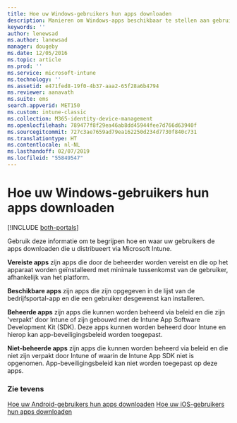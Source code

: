 ```yaml
---
title: Hoe uw Windows-gebruikers hun apps downloaden
description: Manieren om Windows-apps beschikbaar te stellen aan gebruikers
keywords: ''
author: lenewsad
ms.author: lanewsad
manager: dougeby
ms.date: 12/05/2016
ms.topic: article
ms.prod: ''
ms.service: microsoft-intune
ms.technology: ''
ms.assetid: e471fed8-19f0-4b37-aaa2-65f28a6b4794
ms.reviewer: aanavath
ms.suite: ems
search.appverid: MET150
ms.custom: intune-classic
ms.collection: M365-identity-device-management
ms.openlocfilehash: 789477f8f29ea46ab8dd45944fee7d766d63940f
ms.sourcegitcommit: 727c3ae7659ad79ea162250d234d7730f840c731
ms.translationtype: HT
ms.contentlocale: nl-NL
ms.lasthandoff: 02/07/2019
ms.locfileid: "55849547"
---
```

# <a name="how-your-windows-users-get-their-apps"></a>Hoe uw Windows-gebruikers hun apps downloaden

[!INCLUDE [both-portals](./includes/note-for-both-portals.md)]

Gebruik deze informatie om te begrijpen hoe en waar uw gebruikers de apps downloaden die u distribueert via Microsoft Intune.

**Vereiste apps** zijn apps die door de beheerder worden vereist en die op het apparaat worden geïnstalleerd met minimale tussenkomst van de gebruiker, afhankelijk van het platform.

**Beschikbare apps** zijn apps die zijn opgegeven in de lijst van de bedrijfsportal-app en die een gebruiker desgewenst kan installeren.

**Beheerde apps** zijn apps die kunnen worden beheerd via beleid en die zijn 'verpakt' door Intune of zijn gebouwd met de Intune App Software Development Kit (SDK). Deze apps kunnen worden beheerd door Intune en hierop kan app-beveiligingsbeleid worden toegepast.

**Niet-beheerde apps** zijn apps die kunnen worden beheerd via beleid en die niet zijn verpakt door Intune of waarin de Intune App SDK niet is opgenomen. App-beveiligingsbeleid kan niet worden toegepast op deze apps.

### <a name="see-also"></a>Zie tevens
[Hoe uw Android-gebruikers hun apps downloaden](end-user-apps-android.md)
[Hoe uw iOS-gebruikers hun apps downloaden](end-user-apps-android.md)
